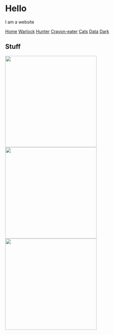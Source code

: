 <!DOCTYPE html>
<html lang="en">
<head>
  <script src="firstfile.js"></script>
  <!-- Google Tag Manager -->
<script>(function(w,d,s,l,i){w[l]=w[l]||[];w[l].push({'gtm.start':
new Date().getTime(),event:'gtm.js'});var f=d.getElementsByTagName(s)[0],
j=d.createElement(s),dl=l!='dataLayer'?'&l='+l:'';j.async=true;j.src=
'https://www.googletagmanager.com/gtm.js?id='+i+dl;f.parentNode.insertBefore(j,f);
})(window,document,'script','dataLayer','GTM-WKHRP5F');</script>
<!-- End Google Tag Manager -->
<!--
  <script>
    //var random_number = Math.floor(Math.random()*500000+100000);
    //var accountArray= ["Clovis_Bray_Corporation", "Ishtar_Collective", "Operation_Babydog"];
    //var random_account= accountArray[Math.floor(Math.random()*accountArray.length)];
    // if using the three above to randomize accounts, be sure to update account id below
    (function(apiKey){
        (function(p,e,n,d,o){var v,w,x,y,z;o=p[d]=p[d]||{};o._q=[];
        v=['initialize','identify','updateOptions','pageLoad','track'];for(w=0,x=v.length;w<x;++w)(function(m){
            o[m]=o[m]||function(){o._q[m===v[0]?'unshift':'push']([m].concat([].slice.call(arguments,0)));};})(v[w]);
            y=e.createElement(n);y.async=!0;y.src='https://cdn.pendo.io/agent/static/'+apiKey+'/pendo.js';
            z=e.getElementsByTagName(n)[0];z.parentNode.insertBefore(y,z);})(window,document,'script','pendo');

            // Call this whenever information about your visitors becomes available
            // Please use Strings, Numbers, or Bools for value types.
            pendo.initialize({
              //DisableGuides: True,
                visitor: {
                    id:           user_id,   // Required if user is logged in
                    email:        user_email, // Recommended if using Pendo Feedback, or NPS Email
                    full_name:    user_full_name,// Recommended if using Pendo Feedback
                    language:     "en_GB",
                    random:       user_random_data
                    //boolean:      user_boolean
                    //date1:        user_date1
                    //date2:        user_date2

                    // You can add any additional visitor level key-values here,
                    // as long as it's not one of the above reserved names.
                },

                account: {
                    id:           user_account_id, // Highly recommended
                    type:         "AccountType"// Optional
                    // is_paying:    'true' // Recommended if using Pendo Feedback
                    // monthly_value: '2.49' // Recommended if using Pendo Feedback
                    // planLevel:    // Optional
                    // planPrice:    // Optional
                    // creationDate: // Optional

                    // You can add any additional account level key-values here,
                    // as long as it's not one of the above reserved names.
                },

                parentAccount: {
                    id:           'Bungie',
                    name:         'Bungo',
                    parentAccountOnly: 'yes'
                  }
            });
    })('a93e68a6-46fd-443a-699f-aa31985c066d');
</script>
-->
<!--
<script>
  !function(){var analytics=window.analytics=window.analytics||[];if(!analytics.initialize)if(analytics.invoked)window.console&&console.error&&console.error("Segment snippet included twice.");else{analytics.invoked=!0;analytics.methods=["trackSubmit","trackClick","trackLink","trackForm","pageview","identify","reset","group","track","ready","alias","debug","page","once","off","on","addSourceMiddleware","addIntegrationMiddleware","setAnonymousId","addDestinationMiddleware"];analytics.factory=function(e){return function(){var t=Array.prototype.slice.call(arguments);t.unshift(e);analytics.push(t);return analytics}};for(var e=0;e<analytics.methods.length;e++){var key=analytics.methods[e];analytics[key]=analytics.factory(key)}analytics.load=function(key,e){var t=document.createElement("script");t.type="text/javascript";t.async=!0;t.src="https://cdn.segment.com/analytics.js/v1/" + key + "/analytics.min.js";var n=document.getElementsByTagName("script")[0];n.parentNode.insertBefore(t,n);analytics._loadOptions=e};analytics.SNIPPET_VERSION="4.13.1";
  analytics.load("yg9SWXMqQrvcvm5og2wyxiomzZ9QkMAf");
  analytics.page();
  analytics.identify("SegmentIdentify",{
  nickname: 'SegmentIdentify',
});
  analytics.group('SegmentGroup', {
});
  }}();
</script>
-->
<title>Alisyn's Playground</title>
<meta charset="UTF-8">
<meta name="viewport" content="width=device-width, initial-scale=1">
<style>
* {
  box-sizing: border-box;
}

@font-face {
  font-family: myCustomFont;
  src: url(Montserrat/Montserrat-Medium.otf);
}

/* Style the body */
body {
  font-family: myCustomFont;
  font-size: 20px;
  margin: 0;
}
/* Test for offset labels
label::before {
  content: "LABEL";
}
*/
/* Header/logo Title */
.header {
  padding: 80px;
  text-align: center;
  background: #6A0DAD;
  color: white;
}

/* Increase the font size of the heading */
.header h1 {
    font-family: myCustomFont;
    font-size: 40px;
}

/* Sticky navbar - toggles between relative and fixed, depending on the scroll position. It is positioned relative until a given offset position is met in the viewport - then it "sticks" in place (like position:fixed). The sticky value is not supported in IE or Edge 15 and earlier versions. However, for these versions the navbar will inherit default position */
.navbar {
  overflow: hidden;
  background-color: #333;
  position: sticky;
  position: -webkit-sticky;
  top: 0;
}

/* Style the navigation bar links */
.navbar a {
  float: left;
  display: block;
  color: white;
  text-align: center;
  padding: 14px 20px;
  text-decoration: none;
}


/* Right-aligned link */
.navbar a.right {
  float: right;
}

/* Change color on hover */
.navbar a:hover {
  background-color: #ddd;
  color: black;
}

/* Active/current link */
.navbar a.active {
  background-color: #666;
  color: white;
}

/* Column container */
.row {
  display: -ms-flexbox; /* IE10 */
  display: flex;
  -ms-flex-wrap: wrap; /* IE10 */
  flex-wrap: wrap;
}

/* Create two unequal columns that sits next to each other */
/* Sidebar/left column */
.side {
  -ms-flex: 30%; /* IE10 */
  flex: 30%;
  background-color: #f1f1f1;
  padding: 20px;
}

/*buttons */
.btn {
  border: none;
  background-color: inherit;
  padding: 14px 28px;
  font-family: myCustomFont;
  font-size: 16px;
  cursor: pointer;
  display: inline-block;
}

/* Green */
.green {
  color: green;
}

.green:hover {
  background-color: #4CAF50;
  color: white;
}

/* Blue */
.arc {
  color: dodgerblue;
}

.arc:hover {
  background: #2196F3;
  color: white;
}

/* Orange */
.solar {
  color: orange;
}

.solar:hover {
  background: #ff9800;
  color: white;
}

/* Purple */
.void {
  color: purple;
}

.void:hover {
  background: purple;
  color: white;
}

/* Black */
.default {
  color: black;
}

.default:hover {
  background: #D3D3D3;
  color: white;
}

/* Red */
.red {
  color: red;
}

.red:hover {
  background: #ff0000;
  color: white;
}
/* Main column */
.main {
  -ms-flex: 70%; /* IE10 */
  flex: 70%;
  background-color: white;
  padding: 20px;
}

/* Fake image, just for this example */
.fakeimg {
  background-color: #aaa;
  width: 100%;
  padding: 20px;
}

/* Footer */
.footer {
  padding: 20px;
  text-align: center;
  background: #ddd;
}

/* Responsive layout - when the screen is less than 700px wide, make the two columns stack on top of each other instead of next to each other */
@media screen and (max-width: 700px) {
  .row {
    flex-direction: column;
  }
}

/* Responsive layout - when the screen is less than 400px wide, make the navigation links stack on top of each other instead of next to each other */
@media screen and (max-width: 400px) {
  .navbar a {
    float: none;
    width: 100%;
  }
}
</style>
<link rel="shortcut icon" type="image/jpg" href="engram.ico"/>
</head>
<body>
<!-- Google Tag Manager (noscript) -->
<noscript><iframe src="https://www.googletagmanager.com/ns.html?id=GTM-WKHRP5F"
height="0" width="0" style="display:none;visibility:hidden"></iframe></noscript>
<!-- End Google Tag Manager (noscript) -->
<div class="header">
  <h1>Hello</h1>
  <p>I am a website</p>
</div>

<div class="navbar">
  <a href="#" class="active">Home</a>
<a href="warlock.html">Warlock</a>
<a href="hunter.html">Hunter</a>
  <a href="titan.html">Crayon-eater</a>
  <a href="cats.html" class="right">Cats</a>
  <a href="analytics.html" class="right">Data</a>
  <a href="Darkness.html" class="right">Dark</a>
</div>

<div class="row">
  <div class="side">
    <h2>Stuff</h2>
    <img src="rainbowEmblem.png" width="300"><br>
    <img src="catEmblem.png" width="300"><br>
    <img src="heartEmblem.png" width="300"><br>
    <br>
    <SCRIPT LANGUAGE="JAVASCRIPT">

      var r_text = new Array ();
      r_text[0] = "Lorem ipsum nightstalker fatebringer.";
      r_text[1] = "Lorem ipsum witherhoard ikelos.";
      r_text[2] = "Lorem ipsum stasis thunderlord.";

      var i = Math.floor(r_text.length * Math.random());

      document.write(r_text[i]);

    </script>
</div>
  <div class="main">
    <h2>Destiny!</h2>
<button onclick="location.href = 'https://www.bungie.com';" id="myButton" class="btn red">Bungo</button>
<button onclick="location.href = 'https://www.d2checklist.com';" id="myButton" class="btn green">D2Checklist</button>
<button onclick="location.href = 'https://www.destinyitemmanager.com';" id="myButton" class="btn default">DIM</button>
    <br>
    <br>

<iframe src="cats.html" height="700" width="100%" title="Cats"></iframe></div>
</div>

<div class="footer">
  <h2>Helpful Links</h2>
  <a href="https://www.bungie.com">Bungo</a> |
  <a href="https://www.d2checklist.com">D2 Checklist</a> |
  <a href="https://www.destinyitemmanager.com">DIM</a>
</div>
</body>
</html>
